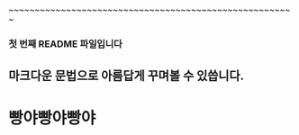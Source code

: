 ﻿
﻿~~~~~~~~~~~~~~~~~~~~~~~~~~~~~~~~~~~~~~~~~~~~~~~~~~~~~~~
### 첫 번째 README 파일입니다
## 마크다운 문법으로 아름답게 꾸며볼 수 있씁니다.
# 빵야빵야빵야
~~~~~~~~~~~~~~~~~~~~~~~~~~~~~~~~~~~~~~~~~~~~~~~~~~~~~~~

